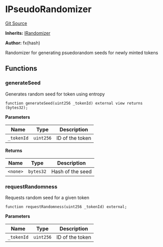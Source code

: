 # IPseudoRandomizer
[Git Source](https://github.com/fxhash/fxhash-evm-contracts/blob/709c3bd5035ed7a7acc4391ca2a42cf2ad71efed/src/interfaces/IPseudoRandomizer.sol)

**Inherits:**
[IRandomizer](/src/interfaces/IRandomizer.sol/interface.IRandomizer.md)

**Author:**
fx(hash)

Randomizer for generating psuedorandom seeds for newly minted tokens


## Functions
### generateSeed

Generates random seed for token using entropy


```solidity
function generateSeed(uint256 _tokenId) external view returns (bytes32);
```
**Parameters**

|Name|Type|Description|
|----|----|-----------|
|`_tokenId`|`uint256`|ID of the token|

**Returns**

|Name|Type|Description|
|----|----|-----------|
|`<none>`|`bytes32`|Hash of the seed|


### requestRandomness

Requests random seed for a given token


```solidity
function requestRandomness(uint256 _tokenId) external;
```
**Parameters**

|Name|Type|Description|
|----|----|-----------|
|`_tokenId`|`uint256`|ID of the token|


